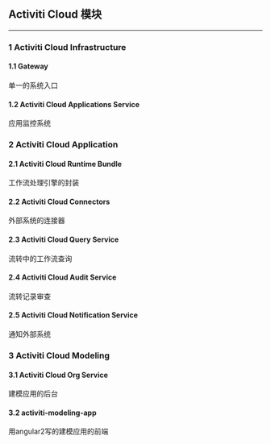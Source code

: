 ## Activiti Cloud 模块

---

### 1 Activiti Cloud Infrastructure

#### 1.1 Gateway

单一的系统入口

#### 1.2 Activiti Cloud Applications Service

应用监控系统

### 2 Activiti Cloud Application

#### 2.1 Activiti Cloud Runtime Bundle

工作流处理引擎的封装

#### 2.2 Activiti Cloud Connectors

外部系统的连接器

#### 2.3 Activiti Cloud Query Service

流转中的工作流查询

#### 2.4 Activiti Cloud Audit Service

流转记录审查

#### 2.5 Activiti Cloud Notification Service

通知外部系统

### 3 Activiti Cloud Modeling

#### 3.1 Activiti Cloud Org Service

建模应用的后台

#### 3.2 activiti-modeling-app

用angular2写的建模应用的前端

